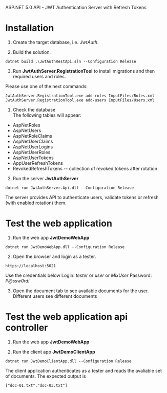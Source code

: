 ASP.NET 5.0 API - JWT Authentication Server with Refresh Tokens
 
# Installation

1. Create the target database, i.e. _JwtAuth_.

2. Build the solution.

```
dotnet build .\JwtAuthRestApi.sln --Configuration Release
```

3. Run __JwtAuthServer.RegistrationTool__  to install migrations and then required users and roles.

Please use one of the next commands:
```
JwtAuthServer.RegistrationTool.exe add-roles InputFiles/Roles.xml
JwtAuthServer.RegistrationTool.exe add-users InputFiles/Users.xml
```

1. Check the database <br>
The following tables will appear:
- AspNetRoles
- AspNetUsers
- AspNetRoleClaims
- AspNetUserClaims
- AspNetUserLogins
- AspNetUserRoles
- AspNetUserTokens
- AppUserRefreshTokens
- RevokedRefreshTokens -- collection of revoked tokens after rotation

2. Run the server __JwtAuthServer__
```
dotnet run JwtAuthServer.Api.dll --Configuration Release
```

The server provides API to authenticate users, validate tokens or refresh (with enabled rotation) them.

# Test the web application

1. Run the web app __JwtDemoWebApp__
```
dotnet run JwtDemoWebApp.dll --Configuration Release
```

2. Open the browser and login as a tester.
```
https://localhost:5021
```

Use the credentials below
Login: _tester_ or _user_ or _MixUser_
Password: _P@ssw0rd!_

3. Open the document tab to see available documents for the user.
Different users see different documents

# Test the web application api controller

1. Run the web app __JwtDemoWebApp__

2. Run the client app __JwtDemoClientApp__
```
dotnet run JwtDemoClientApp.dll --Configuration Release
```

The client application authenticates as a tester and reads the avaliable set of documents.
The expected output is 
```
["doc-01.txt","doc-03.txt"]
```